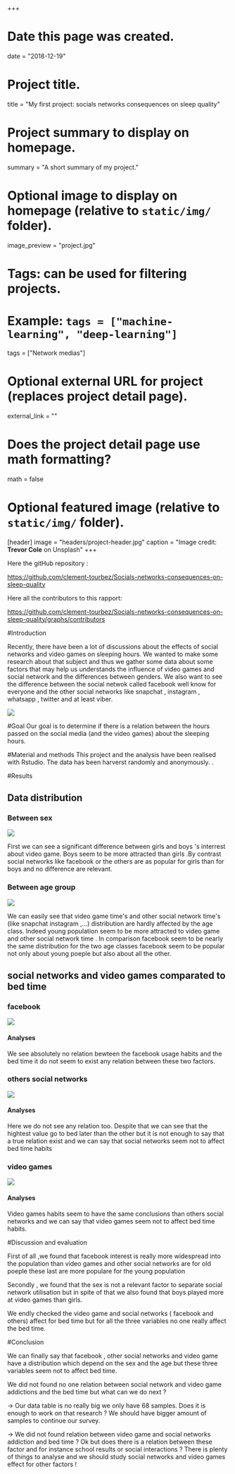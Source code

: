 +++
# Date this page was created.
date = "2018-12-19"

# Project title.
title = "My first project: socials networks consequences on sleep quality"

# Project summary to display on homepage.
summary = "A short summary of my project."

# Optional image to display on homepage (relative to `static/img/` folder).
image_preview = "project.jpg"

# Tags: can be used for filtering projects.
# Example: `tags = ["machine-learning", "deep-learning"]`
tags = ["Network medias"]

# Optional external URL for project (replaces project detail page).
external_link = ""

# Does the project detail page use math formatting?
math = false

# Optional featured image (relative to `static/img/` folder).
[header]
image = "headers/project-header.jpg"
caption = "Image credit: **Trevor Cole** on Unsplash"
+++

Here the gitHub repository : 

https://github.com/clement-tourbez/Socials-networks-consequences-on-sleep-quality

Here all the contributors to this rapport:

https://github.com/clement-tourbez/Socials-networks-consequences-on-sleep-quality/graphs/contributors

#Introduction

Recently, there have been a lot of discussions about the effects of social networks and video games on sleeping hours. We wanted to make some research about that subject and thus we gather some data about some factors that may help us understands the influence of video games and social network and the differences between genders. We also want to see the difference between the social netwok called facebook well know for everyone and the other social networks like snapchat , instagram , whatsapp , twitter and at least viber.




![](figure/figure0.jpg)



#Goal
Our goal is to determine if there is a relation between the hours passed on the social media (and the video games) about the sleeping hours.



#Material and methods
This project and the analysis have been realised with Rstudio. The data has been harverst randomly and anonymously.
.


#Results



## Data distribution


### Between sex


 ![](figure/figure1.png)

First we can see  a significant difference between girls and boys 's interrest about video game. Boys seem to be more attracted than girls .By contrast social networks like facebook or the others are as popular for girls than for boys and no difference are relevant.




### Between age group


![](figure/figure2.png)




We can easily see that video game time's and other social network time's (like snapchat instagram ,...) distribution are hardly affected by the age class. Indeed young population seem to be more attracted to video game and other social network time . In comparison facebook seem to be nearly the same distribution for the two age classes facebook seem to be popular not only about young poeple but also about all the other.


## social networks and video games comparated to bed time

### facebook

![](figure/figure3.png)



#### Analyses

We see absolutely no relation bewteen the facebook usage habits and the bed time it do not seem to exist any relation between these two factors.



### others social networks


![](figure/figure4.png)


#### Analyses

Here we do not see any relation too. Despite that we can see that the hightest value go to bed later than the other but it is not enough to say that a true relation exist and we can say that social networks seem  not to affect bed time habits

### video games

![](figure/figure5.png)


#### Analyses

Video games habits seem to have the same conclusions than others social networks and we can say that video games seem not to affect bed time habits.


#Discussion and evaluation

First of all ,we found that facebook interest is really more widespread into the population than video games and other social networks are for old poeple these last are more populare for the young population

Secondly , we found that the sex is not a relevant factor to separate social network utilisation but in spite of that we also found that boys played more at video games than girls.

We endly checked the video game and social networks ( facebook and others) affect for bed time but for all the three variables no one really affect the bed time.




#Conclusion

We can finally say that facebook , other social networks and video game have a distribution which depend on the sex and the age but these three variables seem not to affect bed time.

We did not found no one relation between social network and video game addictions and the bed time but what can we do next ?

-> Our data table is no really big we only have 68 samples. Does it is enough to work on that research ? We should have bigger amount of samples to continue our survey.

-> We did not found relation between video game and social networks addiction and bed time ? Ok but does there is a relation between these factor and for instance school results or social interactions ? There is plenty of things to analyse and we should study social networks and video games effect for other factors !





